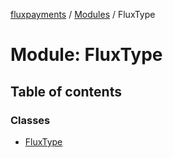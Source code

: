 [fluxpayments](../README.md) / [Modules](../modules.md) / FluxType

# Module: FluxType

## Table of contents

### Classes

- [FluxType](../classes/FluxType.FluxType.md)
